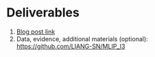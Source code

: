 # Deliverables

1. [Blog post link](https://medium.com/@liangsn2001/jupyter-notebook-in-production-b7b97d65cd22)
2. Data, evidence, additional materials (optional): https://github.com/LIANG-SN/MLIP_I3